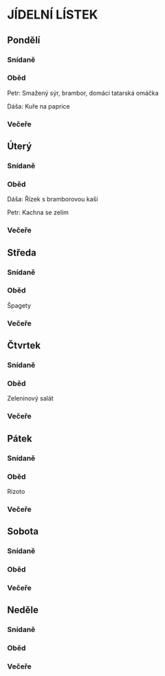﻿# JÍDELNÍ LÍSTEK

## Pondělí
### Snídaně
### Oběd
Petr: Smažený sýr, brambor, domácí tatarská omáčka

Dáša:  Kuře na paprice
### Večeře

## Úterý
### Snídaně
### Oběd
Dáša: Řízek s bramborovou kaší

Petr: Kachna se zelím
### Večeře

## Středa
### Snídaně
### Oběd
Špagety
### Večeře

## Čtvrtek
### Snídaně
### Oběd 
Zeleninový salát
### Večeře

## Pátek
### Snídaně
### Oběd
Rizoto	
### Večeře

## Sobota
### Snídaně
### Oběd
### Večeře

## Neděle
### Snídaně
### Oběd
### Večeře